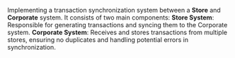 Implementing a transaction synchronization system between a **Store** and **Corporate** system. It consists of two main components:
**Store System**: Responsible for generating transactions and syncing them to the Corporate system.
**Corporate System**: Receives and stores transactions from multiple stores, ensuring no duplicates and handling potential errors in synchronization.
